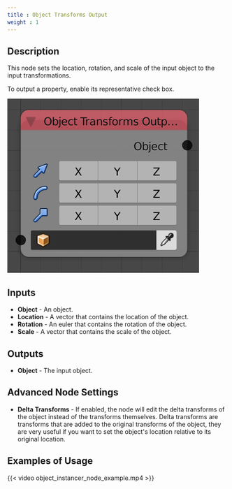 ```yaml
---
title : Object Transforms Output
weight : 1
---
```


## Description

This node sets the location, rotation, and scale of the input object to
the input transformations.

To output a property, enable its representative check box.

![image](object_transforms_output_node.png)

## Inputs

  - **Object** - An object.
  - **Location** - A vector that contains the location of the object.
  - **Rotation** - An euler that contains the rotation of the object.
  - **Scale** - A vector that contains the scale of the object.

## Outputs

  - **Object** - The input object.

## Advanced Node Settings

  - **Delta Transforms** - If enabled, the node will edit the delta
    transforms of the object instead of the transforms themselves. Delta
    transforms are transforms that are added to the original transforms
    of the object, they are very useful if you want to set the object's
    location relative to its original location.

## Examples of Usage

{{< video object_instancer_node_example.mp4 >}}
